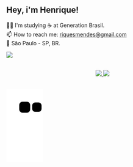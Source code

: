 ## Hey, i'm Henrique! 

 👨‍🎓 I'm studying ☕ at Generation Brasil. </br>
 📫 How to reach me: riquesmendes@gmail.com  
 🚩 São Paulo - SP, BR.  
 
  <a href="https://www.linkedin.com/in/henrique-mendes-610b521aa/" target="_blank"><img src="https://img.shields.io/badge/-LinkedIn-%230077B5?style=for-the-badge&logo=linkedin&logoColor=white" target="_blank"></a> 
  
  ##
 
<div align="center">
  <a href="https://github.com/riquemendes">
  <img height="120em" src="https://github-readme-stats.vercel.app/api?username=riquemendes&show_icons=true&theme=tokyonight&include_all_commits=true&count_private=true"/>
  <img height="120em" src="https://github-readme-stats.vercel.app/api/top-langs/?username=riquemendes&layout=compact&langs_count=7&theme=tokyonight"/>
</div>
  

  ##
  
  ![Snake animation](https://github.com/rafaballerini/rafaballerini/blob/output/github-contribution-grid-snake.svg)
